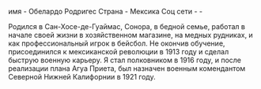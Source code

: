 имя - Обелардо Родригес
Страна - Мексика
Соц сети - -

Родился в Сан-Хосе-де-Гуаймас, Сонора, в бедной семье, работал в начале своей жизни в хозяйственном магазине, на медных рудниках, и как профессиональный игрок в бейсбол. Не окончив обучение, присоединился к мексиканской революции в 1913 году и сделал быструю военную карьеру. Я стал полковником в 1916 году, и после реализации плана Агуа Приета, был назначен военным комендантом Северной Нижней Калифорнии в 1921 году.
